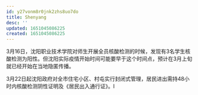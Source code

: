```yaml
---
id: y27vonm8r0jnk2zhs8uo7do
title: Shenyang
desc: ''
updated: 1651045086225
created: 1651045086225
---
```


3月16日，沈阳职业技术学院对师生开展全员核酸检测的时候，发现有3名学生核酸检测为阳性。但沈阳实际疫情开始时间可能要早于这个时间点，预计在3月上旬就已经开始在当地隐匿传播。

3月22日起沈阳政府对全市住宅小区、村屯实行封闭式管理，居民进出需持48小时内核酸检测阴性证明及《居民出入通行证》。l
